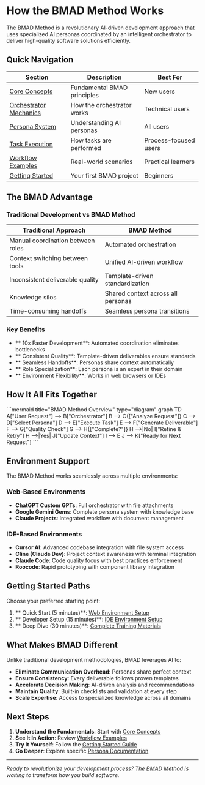 ﻿# How the BMAD Method Works

The BMAD Method is a revolutionary AI-driven development approach that uses specialized AI personas coordinated by an intelligent orchestrator to deliver high-quality software solutions efficiently.

## Quick Navigation

| Section | Description | Best For |
|---------|-------------|----------|
| [ Core Concepts](core-concepts.md) | Fundamental BMAD principles | New users |
| [ Orchestrator Mechanics](orchestrator-mechanics.md) | How the orchestrator works | Technical users |
| [ Persona System](persona-system.md) | Understanding AI personas | All users |
| [ Task Execution](task-execution.md) | How tasks are performed | Process-focused users |
| [ Workflow Examples](workflow-examples.md) | Real-world scenarios | Practical learners |
| [ Getting Started](getting-started.md) | Your first BMAD project | Beginners |

## The BMAD Advantage

### Traditional Development vs BMAD Method

| Traditional Approach | BMAD Method |
|---------------------|-------------|
|  Manual coordination between roles |  Automated orchestration |
|  Context switching between tools |  Unified AI-driven workflow |
|  Inconsistent deliverable quality |  Template-driven standardization |
|  Knowledge silos |  Shared context across all personas |
|  Time-consuming handoffs |  Seamless persona transitions |

### Key Benefits

- ** 10x Faster Development**: Automated coordination eliminates bottlenecks
- ** Consistent Quality**: Template-driven deliverables ensure standards
- ** Seamless Handoffs**: Personas share context automatically
- ** Role Specialization**: Each persona is an expert in their domain
- ** Environment Flexibility**: Works in web browsers or IDEs

## How It All Fits Together

\```mermaid title="BMAD Method Overview" type="diagram"
graph TD
    A["User Request"] --> B["Orchestrator"]
    B --> C{["Analyze Request"]}
    C --> D["Select Persona"]
    D --> E["Execute Task"]
    E --> F["Generate Deliverable"]
    F --> G["Quality Check"]
    G --> H{["Complete?"]}
    H -->|No| I["Refine & Retry"]
    H -->|Yes| J["Update Context"]
    I --> E
    J --> K["Ready for Next Request"]
\```

## Environment Support

The BMAD Method works seamlessly across multiple environments:

###  Web-Based Environments
- **ChatGPT Custom GPTs**: Full orchestrator with file attachments
- **Google Gemini Gems**: Complete persona system with knowledge base
- **Claude Projects**: Integrated workflow with document management

###  IDE-Based Environments  
- **Cursor AI**: Advanced codebase integration with file system access
- **Cline (Claude Dev)**: Project context awareness with terminal integration
- **Claude Code**: Code quality focus with best practices enforcement
- **Roocode**: Rapid prototyping with component library integration

## Getting Started Paths

Choose your preferred starting point:

1. ** Quick Start (5 minutes)**: [Web Environment Setup](../quick-start-guides/web-environment-quickstart.md)
2. ** Developer Setup (15 minutes)**: [IDE Environment Setup](../quick-start-guides/ide-environment-quickstart.md)
3. ** Deep Dive (30 minutes)**: [Complete Training Materials](../training/using-v0-ux-ui-architect.md)

## What Makes BMAD Different

Unlike traditional development methodologies, BMAD leverages AI to:

- **Eliminate Communication Overhead**: Personas share perfect context
- **Ensure Consistency**: Every deliverable follows proven templates
- **Accelerate Decision Making**: AI-driven analysis and recommendations
- **Maintain Quality**: Built-in checklists and validation at every step
- **Scale Expertise**: Access to specialized knowledge across all domains

## Next Steps

1. **Understand the Fundamentals**: Start with [Core Concepts](core-concepts.md)
2. **See It In Action**: Review [Workflow Examples](workflow-examples.md)
3. **Try It Yourself**: Follow the [Getting Started Guide](getting-started.md)
4. **Go Deeper**: Explore specific [Persona Documentation](../v0-ux-ui-architect-user-guide.md)

---

*Ready to revolutionize your development process? The BMAD Method is waiting to transform how you build software.*
